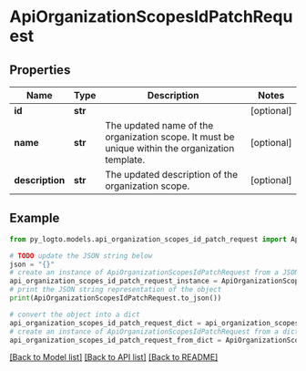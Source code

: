 # ApiOrganizationScopesIdPatchRequest


## Properties

Name | Type | Description | Notes
------------ | ------------- | ------------- | -------------
**id** | **str** |  | [optional] 
**name** | **str** | The updated name of the organization scope. It must be unique within the organization template. | [optional] 
**description** | **str** | The updated description of the organization scope. | [optional] 

## Example

```python
from py_logto.models.api_organization_scopes_id_patch_request import ApiOrganizationScopesIdPatchRequest

# TODO update the JSON string below
json = "{}"
# create an instance of ApiOrganizationScopesIdPatchRequest from a JSON string
api_organization_scopes_id_patch_request_instance = ApiOrganizationScopesIdPatchRequest.from_json(json)
# print the JSON string representation of the object
print(ApiOrganizationScopesIdPatchRequest.to_json())

# convert the object into a dict
api_organization_scopes_id_patch_request_dict = api_organization_scopes_id_patch_request_instance.to_dict()
# create an instance of ApiOrganizationScopesIdPatchRequest from a dict
api_organization_scopes_id_patch_request_from_dict = ApiOrganizationScopesIdPatchRequest.from_dict(api_organization_scopes_id_patch_request_dict)
```
[[Back to Model list]](../README.md#documentation-for-models) [[Back to API list]](../README.md#documentation-for-api-endpoints) [[Back to README]](../README.md)


